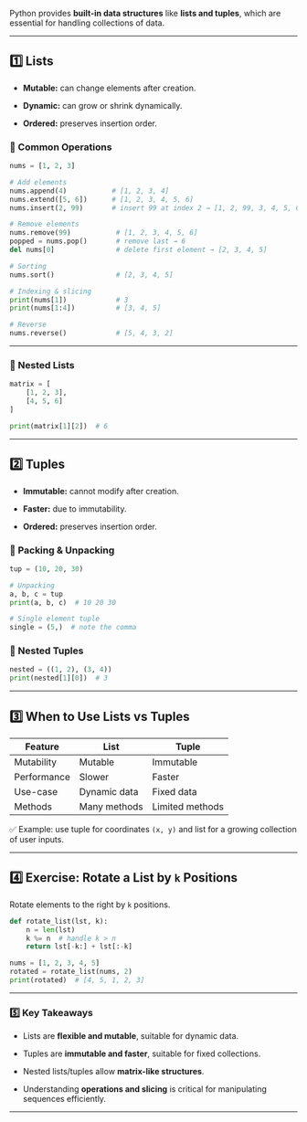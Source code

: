 Python provides **built-in data structures** like **lists and tuples**, which are essential for handling collections of data.

---

## 1️⃣ Lists

- **Mutable:** can change elements after creation.
    
- **Dynamic:** can grow or shrink dynamically.
    
- **Ordered:** preserves insertion order.
    

### 🔹 Common Operations

```python
nums = [1, 2, 3]

# Add elements
nums.append(4)           # [1, 2, 3, 4]
nums.extend([5, 6])      # [1, 2, 3, 4, 5, 6]
nums.insert(2, 99)       # insert 99 at index 2 → [1, 2, 99, 3, 4, 5, 6]

# Remove elements
nums.remove(99)           # [1, 2, 3, 4, 5, 6]
popped = nums.pop()       # remove last → 6
del nums[0]               # delete first element → [2, 3, 4, 5]

# Sorting
nums.sort()               # [2, 3, 4, 5]

# Indexing & slicing
print(nums[1])            # 3
print(nums[1:4])          # [3, 4, 5]

# Reverse
nums.reverse()            # [5, 4, 3, 2]
```

---

### 🔹 Nested Lists

```python
matrix = [
    [1, 2, 3],
    [4, 5, 6]
]

print(matrix[1][2])  # 6
```

---

## 2️⃣ Tuples

- **Immutable:** cannot modify after creation.
    
- **Faster:** due to immutability.
    
- **Ordered:** preserves insertion order.
    

### 🔹 Packing & Unpacking

```python
tup = (10, 20, 30)

# Unpacking
a, b, c = tup
print(a, b, c)  # 10 20 30

# Single element tuple
single = (5,)  # note the comma
```

### 🔹 Nested Tuples

```python
nested = ((1, 2), (3, 4))
print(nested[1][0])  # 3
```

---

## 3️⃣ When to Use Lists vs Tuples

|Feature|List|Tuple|
|---|---|---|
|Mutability|Mutable|Immutable|
|Performance|Slower|Faster|
|Use-case|Dynamic data|Fixed data|
|Methods|Many methods|Limited methods|

✅ Example: use tuple for coordinates `(x, y)` and list for a growing collection of user inputs.

---

## 4️⃣ Exercise: Rotate a List by `k` Positions

Rotate elements to the right by `k` positions.

```python
def rotate_list(lst, k):
    n = len(lst)
    k %= n  # handle k > n
    return lst[-k:] + lst[:-k]

nums = [1, 2, 3, 4, 5]
rotated = rotate_list(nums, 2)
print(rotated)  # [4, 5, 1, 2, 3]
```

---

### 5️⃣ Key Takeaways

- Lists are **flexible and mutable**, suitable for dynamic data.
    
- Tuples are **immutable and faster**, suitable for fixed collections.
    
- Nested lists/tuples allow **matrix-like structures**.
    
- Understanding **operations and slicing** is critical for manipulating sequences efficiently.
    

---

